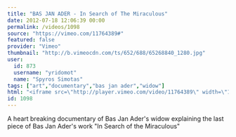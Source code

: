 ```yaml
---
title: "BAS JAN ADER - In Search of The Miraculous"
date: 2012-07-18 12:06:39 00:00
permalink: /videos/1098
source: "https://vimeo.com/11764389#"
featured: false
provider: "Vimeo"
thumbnail: "http://b.vimeocdn.com/ts/652/688/65268840_1280.jpg"
user:
  id: 873
  username: "yridomot"
  name: "Spyros Simotas"
tags: ["art","documentary","bas jan ader","widow"]
html: "<iframe src=\"http://player.vimeo.com/video/11764389\" width=\"1280\" height=\"720\" frameborder=\"0\" webkitAllowFullScreen mozallowfullscreen allowFullScreen></iframe>"
id: 1098
---
```


A heart breaking documentary of Bas Jan Ader's widow explaining the last piece of Bas Jan Ader's work "In Search of the Miraculous"